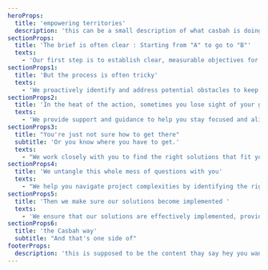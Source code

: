 ```yaml
---
heroProps:
  title: 'empowering territories'
  description: 'this can be a small description of what casbah is doing and it market niche'
sectionProps:
  title: 'The brief is often clear : Starting from "A" to go to "B"'
  texts:
    - 'Our first step is to establish clear, measurable objectives for your project. We work closely with you to understand your vision and identify any areas for improvement. With a precise set of goals in place, we ensure that your project is set up for success from the very beginning. Our team collaborates with you to ensure that everyone is aligned and focused on achieving your desired outcomes.'
sectionProps1:
  title: 'But the process is often tricky'
  texts:
    - 'We proactively identify and address potential obstacles to keep your project on track. Our team navigates challenges with expertise and creativity to find effective solutions and keep your project moving forward.'
sectionProps2:
  title: 'In the heat of the action, sometimes you lose sight of your goal'
  texts:
    - 'We provide support and guidance to help you stay focused and aligned with your objectives, even during intense moments. Our team works closely with you, providing regular updates to keep you informed throughout the project.'
sectionProps3:
  title: "You're just not sure how to get there"
  subtitle: 'Or you know where you have to get.'
  texts:
    - "We work closely with you to find the right solutions that fit your project and resources, even when the path forward isn't immediately clear. We work with you to develop a customized plan that takes into account your unique needs and challenges"
sectionProps4:
  title: 'We untangle this whole mess of questions with you'
  texts:
    - "We help you navigate project complexities by identifying the right questions and collaborating closely with you. We prioritize communication to keep everyone aligned, whether it's refining your approach or addressing unexpected issues. With our support, you can achieve your desired outcomes."
sectionProps5:
  title: 'Then we make sure our solutions become implemented '
  texts:
    - 'We ensure that our solutions are effectively implemented, providing ongoing support to address any issues. Our team works closely with you to ensure smooth and efficient implementation, delivering results that meet or exceed your expectations.'
sectionProps6:
  title: 'the Casbah way'
  subtitle: "And that's one side of"
footerProps:
  description: 'this is supposed to be the content thay say hey you want to work with us drop us a mail  at'
---
```

